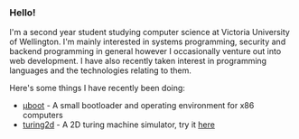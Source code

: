 ### Hello!

I'm a second year student studying computer science at Victoria University of Wellington. I'm mainly interested in systems programming, security and backend programming in general however I occasionally venture out into web development. I have also recently taken interest in programming languages and the technologies relating to them.

Here's some things I have recently been doing:

 - [μboot](https://github.com/0x90nz/microboot) - A small bootloader and operating environment for x86 computers
 - [turing2d](https://github.com/0x90nz/turing2d) - A 2D turing machine simulator, try it [here](https://0x90nz.github.io/turing2d/)
 
